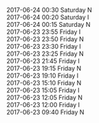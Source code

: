 2017-06-24 00:30 Saturday  N  
2017-06-24 00:20 Saturday  I  
2017-06-24 00:15 Saturday  N  
2017-06-23 23:55 Friday  I  
2017-06-23 23:50 Friday  N  
2017-06-23 23:30 Friday  I  
2017-06-23 23:25 Friday  N  
2017-06-23 21:45 Friday  I  
2017-06-23 19:15 Friday  N  
2017-06-23 19:10 Friday  I  
2017-06-23 15:10 Friday  N  
2017-06-23 15:05 Friday  I  
2017-06-23 12:05 Friday  N  
2017-06-23 12:00 Friday  I  
2017-06-23 09:40 Friday  N  
